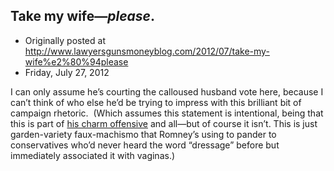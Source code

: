 ## Take my wife—<em>please</em>.

 * Originally posted at http://www.lawyersgunsmoneyblog.com/2012/07/take-my-wife%e2%80%94please
 * Friday, July 27, 2012

I can only assume he’s courting the calloused husband vote here, because I can’t think of who else he’d be trying to impress with this brilliant bit of campaign rhetoric.  (Which assumes this statement is intentional, being that this is part of [his charm offensive](http://lawyersgunsmon.wpengine.com/2012/07/mitt-romney-diplomat) and all—but of course it isn’t. This is just garden-variety faux-machismo that Romney’s using to pander to conservatives who’d never heard the word “dressage” before but immediately associated it with vaginas.)